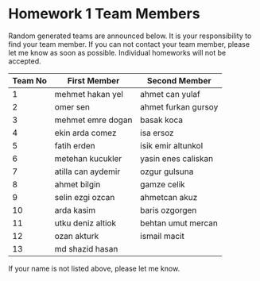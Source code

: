 # Homework 1 Team Members

Random generated teams are announced below. It is your responsibility to find your team member.
If you can not contact your team member, please let me know as soon as possible. Individual homeworks will not be accepted.

| Team No 	| First Member          	|   Second Member       |
|---------	|-------------------------	|-----------------
| 1       	|mehmet hakan yel         	|ahmet can yulaf
| 2       	|omer sen            	|ahmet furkan gursoy
| 3       	|mehmet emre dogan            	|basak koca
| 4       	|ekin arda comez            	|isa ersoz
| 5       	|fatih erden           	|isik emir altunkol
| 6       	|metehan kucukler           	|yasin enes caliskan
| 7       	|atilla can aydemir     	|ozgur gulsuna
| 8       	|ahmet bilgin            	|gamze celik
| 9       	|selin ezgi ozcan           	|ahmetcan akuz
| 10       	|arda kasim   	|baris ozgorgen
| 11      	|utku deniz altiok          	|behtan umut mercan
| 12       	|ozan akturk   	|ismail macit
| 13     	|md shazid hasan	




If your name is not listed above, please let me know.